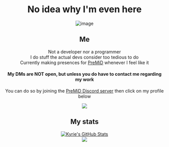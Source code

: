 <div align="center">
	
# No idea why I'm even here
![image](https://media.discordapp.net/attachments/875034196354158602/928216451494580284/cirnospin.gif)  
## Me
<div align="center">
	
Not a developer nor a programmer  
I do stuff the actual devs consider too tedious to do  
Currently making presences for <a href="https://premid.app/users/368399721494216706">PreMiD</a> whenever I feel like it  
#### My DMs are NOT open, but unless you do have to contact me regarding my work  
You can do so by joining the [PreMiD Discord server](https://discord.gg/premid) then click on my profile below  
<div align="center">
	<a href="https://discord.com/users/368399721494216706" >  
  		<img src="https://lanyard-profile-readme.vercel.app/api/368399721494216706"  />  
	</a>  
</div>

<div align="center"> 
	
## My stats
</div>
<div align="center"> 
	<a href="https://github.com/kyrie25">
		<img src="https://github-readme-stats.vercel.app/api?username=kyrie25&count_private=true&include_all_commits=true&show_icons=true&theme=react&custom_title=Kyrie's GitHub Stats" alt="Kyrie's GitHub Stats">
	</a>
</div>  
	  
<div align="center">
	<a href="https://github.com/kyrie25">
		<img src="https://github-readme-stats.vercel.app/api/top-langs/?username=kyrie25">
	</a>
</div>
